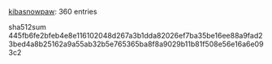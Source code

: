 [kibasnowpaw](https://github.com/kibasnowpaw): 360 entries

sha512sum 445fb6fe2bfeb4e8e116102048d267a3b1dda82026ef7ba35be16ee88a9fad23bed4a8b25162a9a55ab32b5e765365ba8f8a9029b11b81f508e56e16a6e093c2
